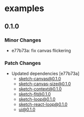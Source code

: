 # examples

## 0.1.0

### Minor Changes

- e77b73a: fix canvas flickering

### Patch Changes

- Updated dependencies [e77b73a]
  - sketch-canvas@0.1.0
  - sketch-canvas-size@0.1.0
  - sketch-context@0.1.0
  - sketch-fit@0.1.0
  - sketch-loop@0.1.0
  - sketch-react-loop@0.1.0
  - ui@0.1.0
